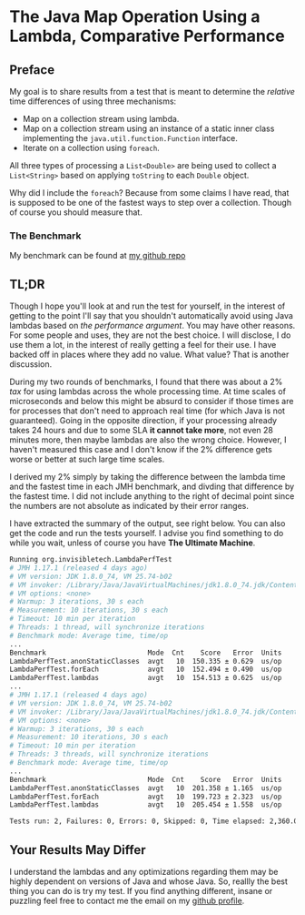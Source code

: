 # The Java Map Operation Using a Lambda, Comparative Performance
## Preface
My goal is to share results from a test that is meant to determine the *relative* time differences of using three mechanisms:
* Map on a collection stream using lambda.
* Map on a collection stream using an instance of a static inner class implementing the `java.util.function.Function` interface.
* Iterate on a collection using `foreach`.

All three types of processing a `List<Double>`  are being used to collect a `List<String>` based on applying `toString` to each `Double` object.

Why did I include the `foreach`?  Because from some claims I have read, that is supposed to be one of the fastest ways to step over a collection.  Though of course you should measure that.

### The Benchmark
My benchmark can be found at [my github repo](https://github.com/InvisibleTech/jmhlambdas)

## TL;DR
Though I hope you'll look at and run the test for yourself, in the interest of getting to the point I'll say that you shouldn't automatically avoid using Java lambdas based on *the performance argument*.  You may have other reasons. For some people and uses, they are not the best choice.  I will disclose, I do use them a lot, in the interest of really getting a feel for their use.  I have backed off in places where they add no value.  What value?  That is another discussion.

During my two rounds of benchmarks, I found that there was about a 2% *tax* for using lambdas across the whole processing time.  At time scales of microseconds and below this might be absurd to consider if those times are for processes that don't need to approach real time (for which Java is not guaranteed).  Going in the opposite direction, if your processing already takes 24 hours and due to some SLA **it cannot take more**, not even 28 minutes more, then maybe lambdas are also the wrong choice.  However, I haven't measured this case and I don't know if the 2% difference gets worse or better at such large time scales.

I derived my 2% simply by taking the difference between the lambda time and the fastest time in each JMH benchmark, and divding that difference by the fastest time. I did not include anything to the right of decimal point since the numbers are not absolute as indicated by their error ranges.  

I have extracted the summary of the output, see right below.  You can also get the code and run the tests yourself.  I advise you find something to do while you wait, unless of course you have **The Ultimate Machine**.

```bash
Running org.invisibletech.LambdaPerfTest
# JMH 1.17.1 (released 4 days ago)
# VM version: JDK 1.8.0_74, VM 25.74-b02
# VM invoker: /Library/Java/JavaVirtualMachines/jdk1.8.0_74.jdk/Contents/Home/jre/bin/java
# VM options: <none>
# Warmup: 3 iterations, 30 s each
# Measurement: 10 iterations, 30 s each
# Timeout: 10 min per iteration
# Threads: 1 thread, will synchronize iterations
# Benchmark mode: Average time, time/op
...
Benchmark                         Mode  Cnt    Score   Error  Units
LambdaPerfTest.anonStaticClasses  avgt   10  150.335 ± 0.629  us/op
LambdaPerfTest.forEach            avgt   10  152.494 ± 0.490  us/op
LambdaPerfTest.lambdas            avgt   10  154.513 ± 0.625  us/op
...
# JMH 1.17.1 (released 4 days ago)
# VM version: JDK 1.8.0_74, VM 25.74-b02
# VM invoker: /Library/Java/JavaVirtualMachines/jdk1.8.0_74.jdk/Contents/Home/jre/bin/java
# VM options: <none>
# Warmup: 3 iterations, 30 s each
# Measurement: 10 iterations, 30 s each
# Timeout: 10 min per iteration
# Threads: 3 threads, will synchronize iterations
# Benchmark mode: Average time, time/op
...
Benchmark                         Mode  Cnt    Score   Error  Units
LambdaPerfTest.anonStaticClasses  avgt   10  201.358 ± 1.165  us/op
LambdaPerfTest.forEach            avgt   10  199.723 ± 2.323  us/op
LambdaPerfTest.lambdas            avgt   10  205.454 ± 1.558  us/op

Tests run: 2, Failures: 0, Errors: 0, Skipped: 0, Time elapsed: 2,360.062 sec

```
## Your Results May Differ
I understand the lambdas and any optimizations regarding them may be highly dependent on versions of Java and whose Java.  So, reallly the best thing you can do is try my test.  If you find anything different, insane or puzzling feel free to contact me the email on my [github profile](https://github.com/InvisibleTech).
